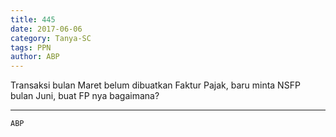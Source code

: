 ```yaml
---
title: 445
date: 2017-06-06
category: Tanya-SC
tags: PPN
author: ABP
---
```


Transaksi bulan Maret belum dibuatkan Faktur Pajak, baru minta NSFP bulan Juni, buat FP nya bagaimana?

---



`ABP`
